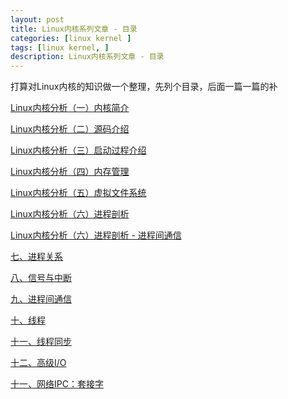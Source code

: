 ```yaml
---
layout: post
title: Linux内核系列文章 - 目录
categories: [linux kernel ]
tags: [linux kernel, ]
description: Linux内核系列文章 - 目录
---
```


打算对Linux内核的知识做一个整理，先列个目录，后面一篇一篇的补

[Linux内核分析（一）内核简介](https://lan-cyl.github.io/linux%20kernel/Linux-kernel-01-introduction.html)

[Linux内核分析（二）源码介绍](https://lan-cyl.github.io/linux%20kernel/Linux-kernel-02-get-source.html)

[Linux内核分析（三）启动过程介绍](https://lan-cyl.github.io/linux%20kernel/Linux-kernel-03-init-process.html)

[Linux内核分析（四）内存管理](https://lan-cyl.github.io/linux%20kernel/Linux-kernel-04-memory-manage.html)

[Linux内核分析（五）虚拟文件系统](https://lan-cyl.github.io/linux%20kernel/Linux-kernel-05-vfs.html)

[Linux内核分析（六）进程剖析](https://lan-cyl.github.io/linux%20kernel/Linux-kernel-06-process.html)

[Linux内核分析（六）进程剖析 - 进程间通信](https://lan-cyl.github.io/linux%20kernel/Linux-kernel-06-01-process-IPC.html)

[七、进程关系]()

[八、信号与中断]()

[九、进程间通信]()

[十、线程]()

[十一、线程同步]()

[十二、高级I/O]()

[十一、网络IPC：套接字]()

